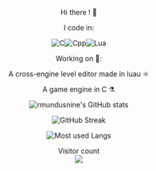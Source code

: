 <div align="center" markdown="1"/>
  
Hi there ! 👋


I code in: 

![C](https://img.shields.io/badge/-%2300599C.svg?style=for-the-badge&logo=c&logoColor=white)![Cpp](https://img.shields.io/badge/-00599C?logo=cplusplus&logoColor=white&style=for-the-badge)![Lua](https://img.shields.io/badge/-%232C2D72.svg?style=for-the-badge&logo=lua&logoColor=white)
<!---
<img src="https://img.shields.io/static/v1?label=&message=Hi+there!&color=e5289e" width="120" style="background-color:A7EA34;" >
-->


<div align="center" markdown="1"/>
  
Working on 🔨:
  
A cross-engine level editor made in luau ⚛️
  
A game engine in C ⚗️

![rmundusnine's GitHub stats](https://vercel-final-liard.vercel.app/api?username=mundusnine&hide_title=true&title_color=e2e9ec&icon_color=ef8539&bg_color=2b213a&show_icons=true&text_color=e5289e&border_color=e5289e&count_private=true&include_all_commits=true&card_width=446&show_icons=true&hide_border=false&disable_animations=false&locale=en)

![GitHub Streak](https://github-readme-streak-stats.herokuapp.com?user=mundusnine&theme=synthwave&hide_border=false&=dracula&fire=e5289e&border=e5289e&sideLabels=e5289e&locale=en)    
   

![Most used Langs](https://vercel-final-liard.vercel.app/api/top-langs/?username=mundusnine&theme=synthwave&layout=compact&count_private=true&langs_count=20&card_width=446&icon_color=ef8539&hide_border=false&border_color=e5289e&disable_animations=false&locale=en)  
</div>




<div align="left" markdown="2">

<p align="center"> 
  Visitor count<br>
  <img src="https://profile-counter.glitch.me/mundusnine/count.svg" />
</p>
